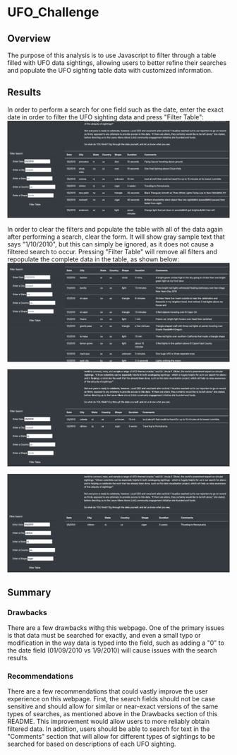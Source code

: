 # UFO_Challenge

## Overview

The purpose of this analysis is to use Javascript to filter through a table filled with UFO data sightings, allowing users to better refine their searches and populate the UFO sighting table data with customized information. 


## Results

In order to perform a search for one field such as the date, enter the exact date in order to filter the UFO sighting data and press "Filter Table":
![UFODataFilter1](https://github.com/tylerfallon/UFO_Challenge/blob/main/static/images/ufo2date.png?raw=true)



In order to clear the filters and populate the table with all of the data again after performing a search, clear the form. It will show gray sample text that says "1/10/2010", but this can simply be ignored, as it does not cause a filtered search to occur. Pressing "Filter Table" will remove all filters and repopulate the complete data in the table, as shown below:
![UFODataFilter2](https://github.com/tylerfallon/UFO_Challenge/blob/main/static/images/ufo1empty.png?raw=true)


![UFODataFilter3](https://github.com/tylerfallon/UFO_Challenge/blob/main/static/images/ufo3multi.png?raw=true)


![UFODataFilter4](https://github.com/tylerfallon/UFO_Challenge/blob/main/static/images/ufo4all.png?raw=true)


## Summary

### Drawbacks 

There are a few drawbacks withg this webpage. One of the primary issues is that data must be searched for exactly, and even a small typo or modification in the way data is typed into the field, such as adding a "0" to the date field (01/09/2010 vs 1/9/2010) will cause issues with the search results. 

### Recommendations 

There are a few recommendations that could vastly improve the user experience on this webpage. First, the search fields should not be case sensitive and should allow for similar or near-exact versions of the same types of searches, as mentioned above in the Drawbacks section of this README. This improvement would allow users to more reliably obtain filtered data. In addition, users should be able to search for text in the "Comments" section that will allow for different types of sightings to be searched for based on descriptions of each UFO sighting. 
